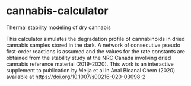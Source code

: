 # cannabis-calculator
Thermal stability modeling of dry cannabis

This calculator simulates the degradation profile of cannabinoids in dried cannabis samples stored in the dark. 
A network of consecutive pseudo first-order reactions is assumed and the values for the rate constants are obtained from the stability study at the NRC Canada involving dried cannabis reference material (2019-2020).
This work is an interactive supplement to publication by Meija et al in Anal Bioanal Chem (2020) available at https://doi.org/10.1007/s00216-020-03098-2
